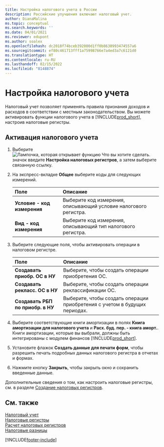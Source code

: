 ```yaml
---
title: Настройка налогового учета в России
description: Российские улучшения включают налоговый учет.
author: DianaMalina
ms.topic: conceptual
ms.search.keywords: ''
ms.date: 04/01/2021
ms.reviewer: edupont
ms.author: soalex
ms.openlocfilehash: dc2018f74bceb392000d1ff0b8638993474557a6
ms.sourcegitcommit: ef80c461713fff1a75998766e7a4ed3a7c6121d0
ms.translationtype: HT
ms.contentlocale: ru-RU
ms.lasthandoff: 02/15/2022
ms.locfileid: "8148874"
---
```

# <a name="set-up-tax-accounting"></a>Настройка налогового учета

Налоговый учет позволяет применять правила признания доходов и расходов в соответствии с местным законодательством. Вы можете активировать функции налогового учета в [!INCLUDE[prod_short](../../includes/prod_short.md)], настроив налоговые регистры.

## <a name="to-activate-tax-accounting"></a>Активация налогового учета

1. Выберите ![Лампочка, которая открывает функцию Что вы хотите сделать.](../../media/ui-search/search_small.png "Что вы хотите сделать") значок введите **Настройка налоговых регистров**, а затем выберите связанную ссылку.

2. На экспресс-вкладке **Общее** выберите коды для следующих измерений.

   | Поле                        | Описание                                                  |
   | :--------------------------- | :----------------------------------------------------------- |
   | **Условие - код измерения** | Выберите код измерения, описывающий условие налогового регистра. |
   | **Вид - код измерения**      | Выберите код измерения, описывающий тип налогового регистра. |

3. Выберите следующие поля, чтобы активировать операции в налоговом регистре.

   | Поле                             | Описание                                            |
   | :-------------------------------- | :----------------------------------------------------- |
   | **Создавать приобр. ОС в НУ**  | Выберите, чтобы создать операции приобретения ОС.      |
   | **Создавать рекласс. ОС в НУ** | Выберите, чтобы создать операции реклассификации ОС. |
   | **Создавать РБП по приобр. в НУ**  | Выберите, чтобы создать операции приобретения с учетом в будущих периодах.   |

4. Выберите соответствующие книги амортизации в полях **Книга амортизации для налогового учета** и **Расх. буд. пер. - книга аморт.**. Книги амортизации, которые вы выбрали, должны быть интегрированы с модулем финансов [!INCLUDE[prod_short](../../includes/prod_short.md)].

5. Установите флажок **Создать данные для печати форм**, чтобы разрешить печать подробных данных налогового регистра в отчетах и формах.

6. Нажмите кнопку **Закрыть**, чтобы закрыть окно и сохранить введенные данные.

Дополнительные сведения о том, как настроить налоговые регистры, см. в разделе [Создание налоговых регистров](How-to-Create-Tax-Registers.md).

## <a name="see-also"></a>См. также

[Налоговый учет](Tax-Accounting.md)  
[Налоговые регистры](Tax-Registers.md)  
[Расчет налоговых регистров](How-to-Create-Tax-Registers.md)  
[Налоговые разницы](Tax-Differences.md)  


[!INCLUDE[footer-include](../../includes/footer-banner.md)]